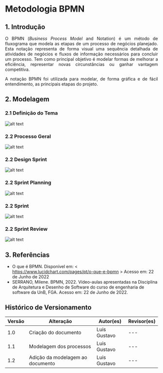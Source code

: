 # Metodologia BPMN

## 1. Introdução

<p style="text-align: justify;">
O BPMN (<i>Business Process Model</i> and Notation) é um método de fluxograma que modela as etapas de um processo de negócios planejado. Esta notação representa de forma visual uma sequência detalhada de atividades de negócios e fluxos de informação necessários para concluir um processo. Tem como principal objetivo é modelar formas de melhorar a eficiência, representar novas circunstâncias ou ganhar vantagem competitiva.
</p>

<p style="text-align: justify;">
A notação BPMN foi utilizada para modelar, de forma gráfica e de fácil entendimento, as principais etapas do projeto.
</p>

## 2. Modelagem

### 2.1 Definição do Tema

![alt text](./../../../assets/bpmn/DefinirTema.png)

### 2.2 Processo Geral

![alt text](./../../../assets/bpmn/ProcessoGeral.png)

### 2.2 Design Sprint

![alt text](./../../../assets/bpmn/DesignSprint.png)

### 2.2 Sprint Planning

![alt text](./../../../assets/bpmn/SprintPlanning.png)

### 2.2 Sprint

![alt text](./../../../assets/bpmn/Sprint.png)

### 2.2 Sprint Review

![alt text](./../../../assets/bpmn/SprintReview.png)

## 3. Referências

- O que é BPMN. Disponível em: < https://www.lucidchart.com/pages/pt/o-que-e-bpmn > Acesso em: 22 de Junho de 2022
- SERRANO, Milene. BPMN, 2022. Vídeo-aulas apresentadas na Disciplina de Arquitetura e Desenho de Software do curso de engenharia de software da UnB, FGA. Acesso em: 22 de Junho de 2022.

## Histórico de Versionamento

| Versão | Alteração                        | Autor(es)    | Revisor(es) |
| ------ | -------------------------------- | ------------ | ----------- |
| 1.0    | Criação do documento             | Luis Gustavo | ---         |
| 1.1    | Modelagem dos processos          | Luis Gustavo | ---         |
| 1.2    | Adição da modelagem ao documento | Luis Gustavo | ---         |
